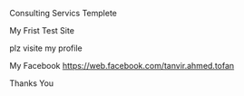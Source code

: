 Consulting Servics Templete

My Frist Test Site

plz visite my profile

My Facebook 
https://web.facebook.com/tanvir.ahmed.tofan


Thanks You

